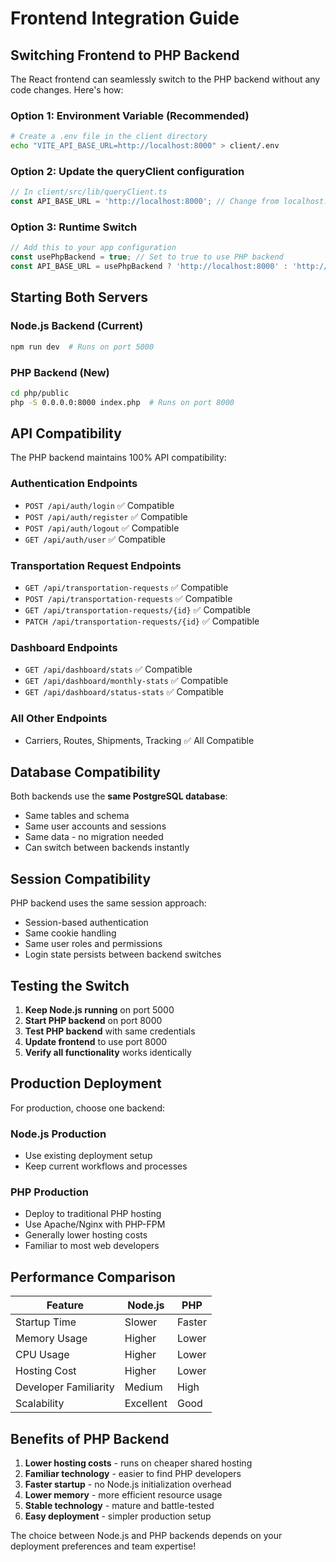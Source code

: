 # Frontend Integration Guide

## Switching Frontend to PHP Backend

The React frontend can seamlessly switch to the PHP backend without any code changes. Here's how:

### Option 1: Environment Variable (Recommended)
```bash
# Create a .env file in the client directory
echo "VITE_API_BASE_URL=http://localhost:8000" > client/.env
```

### Option 2: Update the queryClient configuration
```typescript
// In client/src/lib/queryClient.ts
const API_BASE_URL = 'http://localhost:8000'; // Change from localhost:5000
```

### Option 3: Runtime Switch
```javascript
// Add this to your app configuration
const usePhpBackend = true; // Set to true to use PHP backend
const API_BASE_URL = usePhpBackend ? 'http://localhost:8000' : 'http://localhost:5000';
```

## Starting Both Servers

### Node.js Backend (Current)
```bash
npm run dev  # Runs on port 5000
```

### PHP Backend (New)
```bash
cd php/public
php -S 0.0.0.0:8000 index.php  # Runs on port 8000
```

## API Compatibility

The PHP backend maintains 100% API compatibility:

### Authentication Endpoints
- `POST /api/auth/login` ✅ Compatible
- `POST /api/auth/register` ✅ Compatible  
- `POST /api/auth/logout` ✅ Compatible
- `GET /api/auth/user` ✅ Compatible

### Transportation Request Endpoints
- `GET /api/transportation-requests` ✅ Compatible
- `POST /api/transportation-requests` ✅ Compatible
- `GET /api/transportation-requests/{id}` ✅ Compatible
- `PATCH /api/transportation-requests/{id}` ✅ Compatible

### Dashboard Endpoints
- `GET /api/dashboard/stats` ✅ Compatible
- `GET /api/dashboard/monthly-stats` ✅ Compatible
- `GET /api/dashboard/status-stats` ✅ Compatible

### All Other Endpoints
- Carriers, Routes, Shipments, Tracking ✅ All Compatible

## Database Compatibility

Both backends use the **same PostgreSQL database**:
- Same tables and schema
- Same user accounts and sessions
- Same data - no migration needed
- Can switch between backends instantly

## Session Compatibility

PHP backend uses the same session approach:
- Session-based authentication
- Same cookie handling
- Same user roles and permissions
- Login state persists between backend switches

## Testing the Switch

1. **Keep Node.js running** on port 5000
2. **Start PHP backend** on port 8000
3. **Test PHP backend** with same credentials
4. **Update frontend** to use port 8000
5. **Verify all functionality** works identically

## Production Deployment

For production, choose one backend:

### Node.js Production
- Use existing deployment setup
- Keep current workflows and processes

### PHP Production  
- Deploy to traditional PHP hosting
- Use Apache/Nginx with PHP-FPM
- Generally lower hosting costs
- Familiar to most web developers

## Performance Comparison

| Feature | Node.js | PHP |
|---------|---------|-----|
| Startup Time | Slower | Faster |
| Memory Usage | Higher | Lower |
| CPU Usage | Higher | Lower |
| Hosting Cost | Higher | Lower |
| Developer Familiarity | Medium | High |
| Scalability | Excellent | Good |

## Benefits of PHP Backend

1. **Lower hosting costs** - runs on cheaper shared hosting
2. **Familiar technology** - easier to find PHP developers
3. **Faster startup** - no Node.js initialization overhead
4. **Lower memory** - more efficient resource usage
5. **Stable technology** - mature and battle-tested
6. **Easy deployment** - simpler production setup

The choice between Node.js and PHP backends depends on your deployment preferences and team expertise!